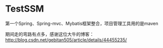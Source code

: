 # TestSSM
第一个Spring、Spring-mvc、Mybatis框架整合，项目管理工具用的是maven

期间走的弯路有点多，感谢这位大牛的博客：http://blog.csdn.net/gebitan505/article/details/44455235/
